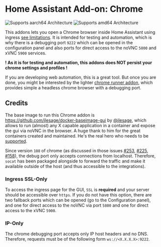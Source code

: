# Home Assistant Add-on: Chrome

![Supports aarch64 Architecture][aarch64-shield]
![Supports amd64 Architecture][amd64-shield]

[aarch64-shield]: https://img.shields.io/badge/aarch64-yes-green.svg
[amd64-shield]: https://img.shields.io/badge/amd64-yes-green.svg

This addons lets you open a Chrome browser inside Home Assistant using ingress [see limitations](#ingress-ssl-only). It is intended for testing and automation, which is why there is a debugging port `9222` which can be opened in the configuration panel and also ports for direct access to the noVNC `5800` and xVNC `5900` services.

**! As it is for testing and automation, this addons does NOT persist your chrome settings and profiles !**

If you are developing web automation, this is a great tool. But once you are done, you might be interested by the lighter [chrome runner addon](https://github.com/miaucl/ha-addons/tree/main/chrome), which provides simple a headless chrome browser with a debugging port.

## Credits

The base image to run this Chrome addon is <https://github.com/jlesage/docker-baseimage-gui> by [@jlesage](https://github.com/jlesage), which allows to run (almost) any X capable application in a container and expose the gui via noVNC in the browser. A huge thank to him for the great containers created and maintained. He's the real hero who needs to be [supported](https://github.com/sponsors/jlesage).

Since version `108` of chrome (as discussed in those issues [#253](https://github.com/Zenika/alpine-chrome/issues/253), [#225](https://github.com/Zenika/alpine-chrome/issues/225), [#158](https://github.com/Zenika/alpine-chrome/issues/158)), the debug port only accepts connections from localhost. Therefore, `socat` has been packaged alongside to forward the traffic and make it available outside of the host (and thus accessible to the integrations).

### Ingress SSL-Only

To access the ingress page for the GUI, `SSL` is **required** and your server should be accessible over `https`. If you do not have this option, there are two fallback ports which can be opened (go to the Configuration panel), and one for direct access to the noVNC via port `5800` and one for direct access to the xVNC `5900`.

### IP-Only

The chrome debugging port accepts only IP host headers and no DNS. Therefore, requests must be of the following form `ws://<X.X.X.X>:9222`.
